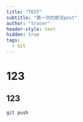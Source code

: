 ```yaml
---
title: "TEST"
subtitle: "第一次的尝试post"
author: "tracer"
header-style: text
hidden: true
tags:
  - Git
---
```


# 123

## 123


```bash
git push
```
